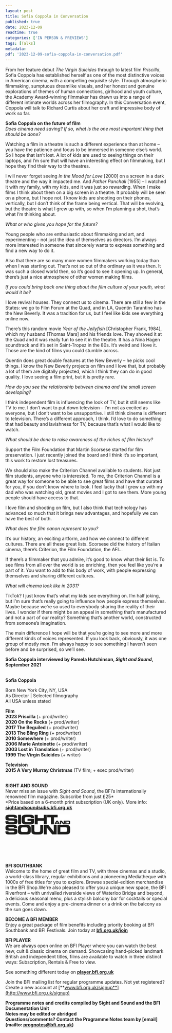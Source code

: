 ```yaml
---
layout: post
title: Sofia Coppola in Conversation
published: true
date: 2023-12-09
readtime: true
categories: ['IN PERSON & PREVIEWS']
tags: [Talks]
metadata: 
pdf: '2023-12-09-sofia-coppola-in-conversation.pdf'
---
```


From her feature debut _The Virgin Suicides_ through to latest film _Priscilla_,  Sofia Coppola has established herself as one of the most distinctive voices in American cinema, with a compelling exquisite style. Through atmospheric filmmaking, sumptuous dreamlike visuals, and her honest and genuine explorations of themes of human connections, girlhood and youth culture, the Academy Award-winning filmmaker has drawn us into a range of different intimate worlds across her filmography. In this Conversation event, Coppola will talk to Richard Curtis about her craft and impressive body of work so far.

**Sofia Coppola on the future of film**  
_Does cinema need saving? If so, what is the one most important thing that should be done?_

Watching a film in a theatre is such a different experience than at home – you have the patience and focus to be immersed in someone else’s world. So I hope that isn’t lost. A lot of kids are used to seeing things on their laptops, and I’m sure that will have an interesting effect on filmmaking, but I hope they find their way to the theatres.

I will never forget seeing _In the Mood for Love_ [2000] on a screen in a dark theatre and the way it impacted me. And _Pather Panchali_ [1955] – I watched it with my family, with my kids, and it was just so rewarding. When I make films I think about them on a big screen in a theatre. It probably will be seen on a phone, but I hope not. I know kids are shooting on their phones, vertically, but I don’t think of the frame being vertical. That will be evolving, but the theatre is what I grew up with, so when I’m planning a shot, that’s what I’m thinking about.

_What or who gives you hope for the future?_

Young people who are enthusiastic about filmmaking and art, and experimenting – not just the idea of themselves as directors. I’m always more interested in someone that sincerely wants to express something and find a new way to do it.

Also that there are so many more women filmmakers working today than when I was starting out. That’s not so out of the ordinary as it was then. It was such a closed world then, so it’s good to see it opening up. In general, there’s just a nice atmosphere of other women making films.

_If you could bring back one thing about the film culture of your youth, what would it be?_

I love revival houses. They connect us to cinema. There are still a few in the States: we go to Film Forum at the Quad, and in LA, Quentin Tarantino has  the New Beverly. It was a tradition for us, but I feel like kids see everything online now.

There’s this random movie _Year of the Jellyfish_ [Christopher Frank, 1984], which my husband [Thomas Mars] and his friends love. They showed it at the Quad and it was really fun to see it in the theatre. It has a Nina Hagen soundtrack and it’s set in Saint-Tropez in the 80s. It’s weird and I love it. Those are the kind of films you could stumble across.

Quentin does great double features at the New Beverly – he picks cool things. I know the New Beverly projects on film and I love that, but probably a lot of them are digitally projected, which I think they can do in good quality. I love seeing a film print, but it is pretty rare.

_How do you see the relationship between cinema and the small screen developing?_

I think independent film is influencing the look of TV, but it still seems like TV to me. I don’t want to put down television – I’m not as excited as everyone, but I don’t want to be unsupportive. I still think cinema is different to television. There’s a different approach, I think. I’d love to do something that had beauty and lavishness for TV, because that’s what I would like to watch.

_What should be done to raise awareness of the riches of film history?_

Support the Film Foundation that Martin Scorsese started for film preservation. I just recently joined the board and I think it’s so important, this work to restore lost treasures.

We should also make the Criterion Channel available to students. Not just film students, anyone who is interested. To me, the Criterion Channel is a great way for someone to be able to see great films and have that curated for you, if you don’t know where to look. I feel lucky that I grew up with my dad who was watching old, great movies and I got to see them. More young people should have access to that.

I love film and shooting on film, but I also think that technology has advanced so much that it brings new advantages, and hopefully we can have the best  of both.

_What does the film canon represent to you?_

It’s our history, an exciting artform, and how we connect to different cultures. There are all these great lists. Scorsese did the history of Italian cinema, there’s Criterion, the Film Foundation, the AFI…

If there’s a filmmaker that you admire, it’s good to know what their list is. To see films from all over the world is so enriching, then you feel like you’re a part of it. You want to add to this body of work, with people expressing themselves and sharing different cultures.

_What will cinema look like in 2031?_

TikTok? I just know that’s what my kids see everything on. I’m half joking, but I’m sure that’s really going to influence how people express themselves. Maybe because we’re so used to everybody sharing the reality of their lives. I wonder if there might be an appeal in something that’s manufactured and not a part of our reality? Something that’s another world, constructed from someone’s imagination.

The main difference I hope will be that you’re going to see more and more different kinds of voices represented. If you look back, obviously, it was one group of mostly men. I’m always happy to see something I haven’t seen before and be surprised, so we’ll see.

**Sofia Coppola interviewed by Pamela Hutchinson, _Sight and Sound_, September 2021**   
<br>

**Sofia Coppola**

Born New York City, NY, USA  
As Director | Selected filmography  
All USA unless stated

**Film**<br>
**2023  Priscilla** (+ prod/writer)<br>
**2020  On the Rocks** (+ prod/writer)<br>
**2017  The Beguiled** (+ prod/writer)<br>
**2013  The Bling Ring** (+ prod/writer)<br>
**2010  Somewhere** (+ prod/writer)<br>
**2006  Marie Antoinette** (+ prod/writer)<br>
**2003  Lost in Translation** (+ prod/writer)<br>
**1999  The Virgin Suicides** (+ writer)<br>

**Television**<br>
**2015  A Very Murray Christmas** (TV film;  + exec prod/writer)<br>
<br>

**SIGHT AND SOUND**<br>
Never miss an issue with _Sight and Sound_, the BFI’s internationally renowned film magazine. Subscribe from just £25*<br>
*Price based on a 6-month print subscription (UK only). More info: [**sightandsoundsubs.bfi.org.uk**](https://sightandsoundsubs.bfi.org.uk/subscribe)

<img style="float: left;" src="/img/sight-and-sound.jpg" width="40%" height="40%"><br><br><br><br><br><br><br><br>

**BFI SOUTHBANK**  
Welcome to the home of great film and TV, with three cinemas and a studio, a world-class library, regular exhibitions and a pioneering Mediatheque with 1000s of free titles for you to explore. Browse special-edition merchandise in the BFI Shop.We&#39;re also pleased to offer you a unique new space, the BFI Riverfront – with unrivalled riverside views of Waterloo Bridge and beyond, a delicious seasonal menu, plus a stylish balcony bar for cocktails or special events. Come and enjoy a pre-cinema dinner or a drink on the balcony as the sun goes down.  

**BECOME A BFI MEMBER**  
Enjoy a great package of film benefits including priority booking at BFI Southbank and BFI Festivals. Join today at [**bfi.org.uk/join**](http://www.bfi.org.uk/join)  

**BFI PLAYER**  
 We are always open online on BFI Player where you can watch the best new, cult &amp; classic cinema on demand. Showcasing hand-picked landmark British and independent titles, films are available to watch in three distinct ways: Subscription, Rentals &amp; Free to view.  

See something different today on [**player.bfi.org.uk**](https://player.bfi.org.uk)  

Join the BFI mailing list for regular programme updates. Not yet registered? Create a new account at [**www.bfi.org.uk/signup**](http://www.bfi.org.uk/signup)

**Programme notes and credits compiled by Sight and Sound and the BFI Documentation Unit  
Notes may be edited or abridged  
Questions/comments? Contact the Programme Notes team by [email](mailto: prognotes@bfi.org.uk)**


<!--stackedit_data:
eyJoaXN0b3J5IjpbLTE0Nzg3MzQ5Nl19
-->
